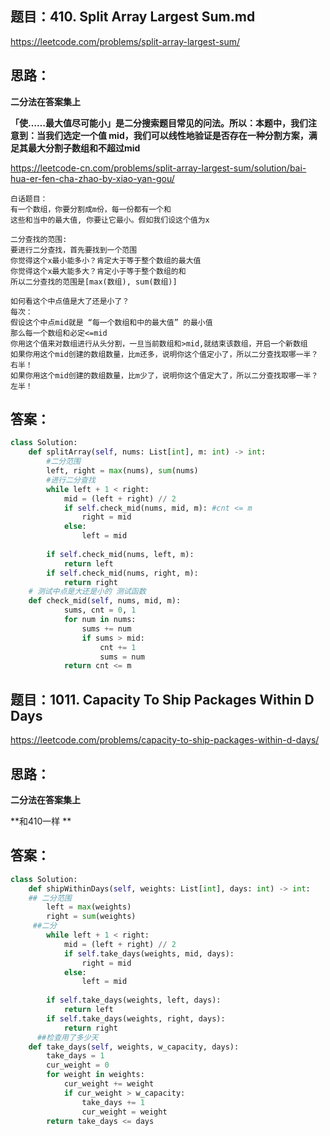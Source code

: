 ## 题目：410. Split Array Largest Sum.md

https://leetcode.com/problems/split-array-largest-sum/


## 思路：
**二分法在答案集上**

**「使……最大值尽可能小」是二分搜索题目常见的问法。所以：本题中，我们注意到：当我们选定一个值 mid，我们可以线性地验证是否存在一种分割方案，满足其最大分割子数组和不超过mid**

https://leetcode-cn.com/problems/split-array-largest-sum/solution/bai-hua-er-fen-cha-zhao-by-xiao-yan-gou/

```
白话题目：
有一个数组，你要分割成m份，每一份都有一个和
这些和当中的最大值, 你要让它最小。假如我们设这个值为x
```
```
二分查找的范围:
要进行二分查找，首先要找到一个范围
你觉得这个x最小能多小？肯定大于等于整个数组的最大值
你觉得这个x最大能多大？肯定小于等于整个数组的和
所以二分查找的范围是[max(数组), sum(数组)]
```
```
如何看这个中点值是大了还是小了？
每次：
假设这个中点mid就是 “每一个数组和中的最大值” 的最小值
那么每一个数组和必定<=mid
你用这个值来对数组进行从头分割，一旦当前数组和>mid,就结束该数组，开启一个新数组
如果你用这个mid创建的数组数量，比m还多，说明你这个值定小了，所以二分查找取哪一半？右半！
如果你用这个mid创建的数组数量，比m少了，说明你这个值定大了，所以二分查找取哪一半？左半！
```

## 答案：

```python
class Solution:
    def splitArray(self, nums: List[int], m: int) -> int:
        #二分范围
        left, right = max(nums), sum(nums) 
        #进行二分查找
        while left + 1 < right:
            mid = (left + right) // 2
            if self.check_mid(nums, mid, m): #cnt <= m
                right = mid
            else:
                left = mid
            
        if self.check_mid(nums, left, m):
            return left
        if self.check_mid(nums, right, m):
            return right
    # 测试中点是大还是小的 测试函数  
    def check_mid(self, nums, mid, m):
            sums, cnt = 0, 1
            for num in nums:
                sums += num
                if sums > mid:
                    cnt += 1
                    sums = num 
            return cnt <= m    
```

## 题目：1011. Capacity To Ship Packages Within D Days

https://leetcode.com/problems/capacity-to-ship-packages-within-d-days/


## 思路：
**二分法在答案集上**

**和410一样 **
## 答案：
```python
class Solution:
    def shipWithinDays(self, weights: List[int], days: int) -> int:
    ## 二分范围
        left = max(weights)
        right = sum(weights)
     ##二分
        while left + 1 < right:
            mid = (left + right) // 2
            if self.take_days(weights, mid, days):
                right = mid
            else:
                left = mid
        
        if self.take_days(weights, left, days):
            return left
        if self.take_days(weights, right, days):
            return right
      ##检查用了多少天 
    def take_days(self, weights, w_capacity, days):
        take_days = 1
        cur_weight = 0
        for weight in weights:
            cur_weight += weight
            if cur_weight > w_capacity:
                take_days += 1
                cur_weight = weight
        return take_days <= days              
```

